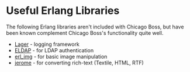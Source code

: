 # Useful Erlang Libraries

The following Erlang libraries aren't included with Chicago Boss, but have been known complement Chicago Boss's functionality quite well.

* [Lager](/basho/lager) - logging framework
* [ELDAP](/etnt/eldap) - for LDAP authentication
* [erl_img](/evanmiller/erl_img) - for basic image manipulation
* [jerome](/evanmiller/jerome) - for converting rich-text (Textile, HTML, RTF)